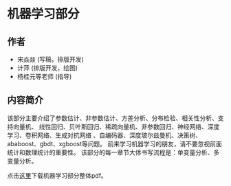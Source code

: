 
# 机器学习部分

## 作者
* 宋焱燚 (写稿，排版开发)
* 计萍 (排版开发，绘图)
* 杨桂元等老师 (指导)

## 内容简介
该部分主要介绍了参数估计、非参数估计、方差分析、分布检验、相关性分析、支持向量机、
线性回归、贝叶斯回归、稀疏向量机、非参数回归、神经网络、深度学习、卷积网络、生成对抗网络
、自编码器、深度玻尔兹曼机、决策树、ababoost、gbdt、xgboost等问题。
前来学习机器学习的朋友，请不要忽视前面统计和数理统计的重要性。
该部分的每一章节大体书写流程是：单变量分析、多变量分析。

点击[这里](/texpdf/part-mldl.pdf)下载机器学习部分整体pdf。